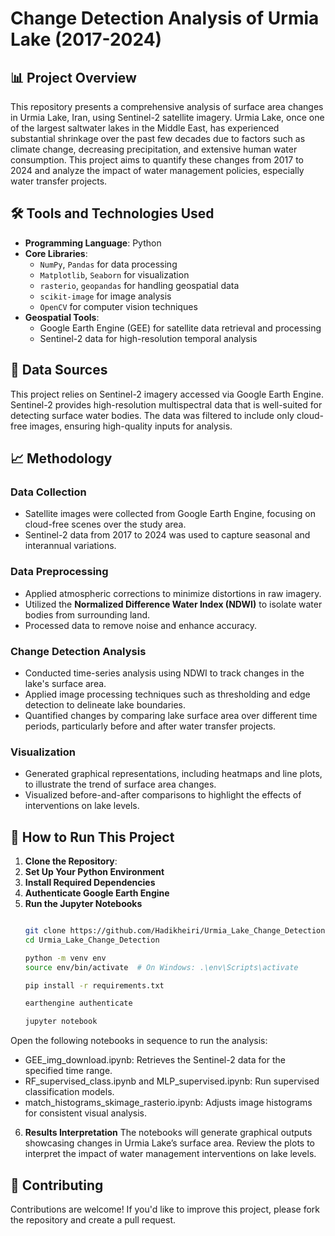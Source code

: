 # Change Detection Analysis of Urmia Lake (2017-2024)

## 📊 Project Overview
This repository presents a comprehensive analysis of surface area changes in Urmia Lake, Iran, using Sentinel-2 satellite imagery. Urmia Lake, once one of the largest saltwater lakes in the Middle East, has experienced substantial shrinkage over the past few decades due to factors such as climate change, decreasing precipitation, and extensive human water consumption. This project aims to quantify these changes from 2017 to 2024 and analyze the impact of water management policies, especially water transfer projects.

## 🛠️ Tools and Technologies Used
- **Programming Language**: Python
- **Core Libraries**: 
  - `NumPy`, `Pandas` for data processing
  - `Matplotlib`, `Seaborn` for visualization
  - `rasterio`, `geopandas` for handling geospatial data
  - `scikit-image` for image analysis
  - `OpenCV` for computer vision techniques
- **Geospatial Tools**:
  - Google Earth Engine (GEE) for satellite data retrieval and processing
  - Sentinel-2 data for high-resolution temporal analysis

## 📂 Data Sources
This project relies on Sentinel-2 imagery accessed via Google Earth Engine. Sentinel-2 provides high-resolution multispectral data that is well-suited for detecting surface water bodies. The data was filtered to include only cloud-free images, ensuring high-quality inputs for analysis.

## 📈 Methodology

### Data Collection
- Satellite images were collected from Google Earth Engine, focusing on cloud-free scenes over the study area.
- Sentinel-2 data from 2017 to 2024 was used to capture seasonal and interannual variations.

### Data Preprocessing
- Applied atmospheric corrections to minimize distortions in raw imagery.
- Utilized the **Normalized Difference Water Index (NDWI)** to isolate water bodies from surrounding land.
- Processed data to remove noise and enhance accuracy.

### Change Detection Analysis
- Conducted time-series analysis using NDWI to track changes in the lake's surface area.
- Applied image processing techniques such as thresholding and edge detection to delineate lake boundaries.
- Quantified changes by comparing lake surface area over different time periods, particularly before and after water transfer projects.

### Visualization
- Generated graphical representations, including heatmaps and line plots, to illustrate the trend of surface area changes.
- Visualized before-and-after comparisons to highlight the effects of interventions on lake levels.

## 🚀 How to Run This Project

1. **Clone the Repository**:
2. **Set Up Your Python Environment**
3. **Install Required Dependencies**
4. **Authenticate Google Earth Engine**
5. **Run the Jupyter Notebooks**
   ```bash

   git clone https://github.com/Hadikheiri/Urmia_Lake_Change_Detection.git
   cd Urmia_Lake_Change_Detection

   python -m venv env
   source env/bin/activate  # On Windows: .\env\Scripts\activate

   pip install -r requirements.txt

   earthengine authenticate

   jupyter notebook
   
Open the following notebooks in sequence to run the analysis:

  - GEE_img_download.ipynb: Retrieves the Sentinel-2 data for the specified time range.
  - RF_supervised_class.ipynb and MLP_supervised.ipynb: Run supervised classification models.
  - match_histograms_skimage_rasterio.ipynb: Adjusts image histograms for consistent visual analysis.

  6. **Results Interpretation**
The notebooks will generate graphical outputs showcasing changes in Urmia Lake’s surface area.
Review the plots to interpret the impact of water management interventions on lake levels.

## 🤝 Contributing
  Contributions are welcome! If you'd like to improve this project, please fork the repository and create a pull request.
  
